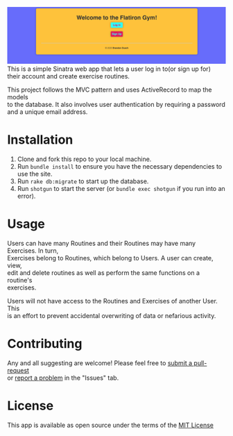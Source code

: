 ![image of site welcome page](./public/images/welcome_page.png)
This is a simple Sinatra web app that lets a user log in to(or sign up for)  
their account and create exercise routines.

This project follows the MVC pattern and uses ActiveRecord to map the models  
to the database. It also involves user authentication by requiring a password  
and a unique email address.


# Installation
1. Clone and fork this repo to your local machine.
2. Run `bundle install` to ensure you have the necessary dependencies to use the site.
3. Run `rake db:migrate` to start up the database.
4. Run `shotgun` to start the server (or `bundle exec shotgun` if you run into an error).


# Usage
Users can have many Routines and their Routines may have many Exercises. In turn,  
Exercises belong to Routines, which belong to Users. A user can create, view,  
edit and delete routines as well as perform the same functions on a routine's  
exercises.

Users will not have access to the Routines and Exercises of another User. This  
is an effort to prevent accidental overwriting of data or nefarious activity.

# Contributing
Any and all suggesting are welcome! Please feel free to [submit a pull-request](https://github.com/Dusch4593/flatiron_gym/pulls)  
or [report a problem](https://github.com/Dusch4593/flatiron_gym/issues) in the "Issues" tab.

# License
This app is available as open source under the terms of the [MIT License](https://opensource.org/licenses/MIT)

